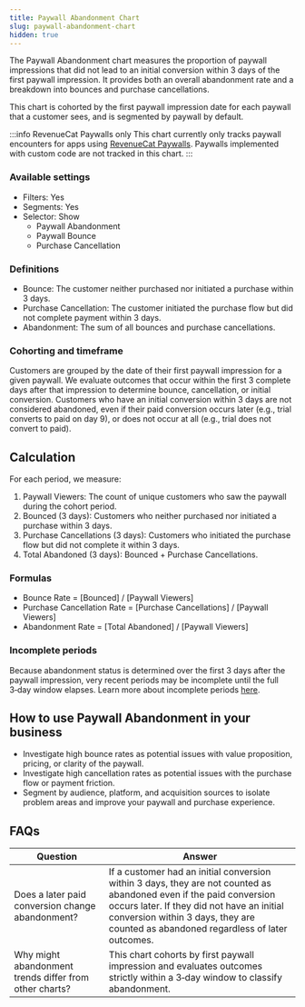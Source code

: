 ```yaml
---
title: Paywall Abandonment Chart
slug: paywall-abandonment-chart
hidden: true
---
```


The Paywall Abandonment chart measures the proportion of paywall impressions that did not lead to an initial conversion within 3 days of the first paywall impression. It provides both an overall abandonment rate and a breakdown into bounces and purchase cancellations.

This chart is cohorted by the first paywall impression date for each paywall that a customer sees, and is segmented by paywall by default.

:::info RevenueCat Paywalls only
This chart currently only tracks paywall encounters for apps using [RevenueCat Paywalls](/tools/paywalls). Paywalls implemented with custom code are not tracked in this chart.
:::

### Available settings

- Filters: Yes
- Segments: Yes
- Selector: Show
  - Paywall Abandonment
  - Paywall Bounce
  - Purchase Cancellation

### Definitions

- Bounce: The customer neither purchased nor initiated a purchase within 3 days.
- Purchase Cancellation: The customer initiated the purchase flow but did not complete payment within 3 days.
- Abandonment: The sum of all bounces and purchase cancellations.

### Cohorting and timeframe

Customers are grouped by the date of their first paywall impression for a given paywall. We evaluate outcomes that occur within the first 3 complete days after that impression to determine bounce, cancellation, or initial conversion. Customers who have an initial conversion within 3 days are not considered abandoned, even if their paid conversion occurs later (e.g., trial converts to paid on day 9), or does not occur at all (e.g., trial does not convert to paid).

## Calculation

For each period, we measure:

1. Paywall Viewers: The count of unique customers who saw the paywall during the cohort period.
2. Bounced (3 days): Customers who neither purchased nor initiated a purchase within 3 days.
3. Purchase Cancellations (3 days): Customers who initiated the purchase flow but did not complete it within 3 days.
4. Total Abandoned (3 days): Bounced + Purchase Cancellations.

### Formulas

- Bounce Rate = [Bounced] / [Paywall Viewers]
- Purchase Cancellation Rate = [Purchase Cancellations] / [Paywall Viewers]
- Abandonment Rate = [Total Abandoned] / [Paywall Viewers]

### Incomplete periods

Because abandonment status is determined over the first 3 days after the paywall impression, very recent periods may be incomplete until the full 3‑day window elapses. Learn more about incomplete periods [here](/dashboard-and-metrics/charts/charts-feature-incomplete-periods).

## How to use Paywall Abandonment in your business

- Investigate high bounce rates as potential issues with value proposition, pricing, or clarity of the paywall.
- Investigate high cancellation rates as potential issues with the purchase flow or payment friction.
- Segment by audience, platform, and acquisition sources to isolate problem areas and improve your paywall and purchase experience.

## FAQs

| Question | Answer |
| --- | --- |
| Does a later paid conversion change abandonment? | If a customer had an initial conversion within 3 days, they are not counted as abandoned even if the paid conversion occurs later. If they did not have an initial conversion within 3 days, they are counted as abandoned regardless of later outcomes. |
| Why might abandonment trends differ from other charts? | This chart cohorts by first paywall impression and evaluates outcomes strictly within a 3‑day window to classify abandonment. |



